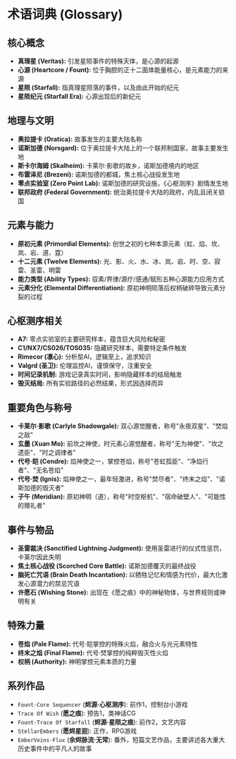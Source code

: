 # 术语词典 (Glossary)

## 核心概念
-   **真理星 (Veritas):** 引发星陨事件的特殊天体，是心源的起源
-   **心源 (Heartcore / Fount):** 位于胸腔的正十二面体能量核心，是元素能力的来源
-   **星陨 (Starfall):** 指真理星陨落的事件，以及由此开始的纪元
-   **星陨纪元 (Starfall Era):** 心源出现后的新纪元

## 地理与文明
-   **奥拉提卡 (Oratica):** 故事发生的主要大陆名称
-   **诺斯加德 (Norsgard):** 位于奥拉提卡大陆上的一个联邦制国家，故事主要发生地
-   **斯卡尔海姆 (Skalheim):** 卡莱尔·影歌的故乡，诺斯加德境内的地区
-   **布雷泽尼 (Brezeni):** 诺斯加德的都城，焦土核心战役发生地
-   **零点实验室 (Zero Point Lab):** 诺斯加德的研究设施，《心枢测序》剧情发生地
-   **联邦政府 (Federal Government):** 统治奥拉提卡大陆的政府，内乱且闭关锁国

## 元素与能力
-   **原初元素 (Primordial Elements):** 创世之初的七种本源元素（虹、焰、坎、岚、岩、道、霆）
-   **十二元素 (Twelve Elements):** 光、影、火、水、冰、岚、岩、时、空、寂雷、圣雷、明雷
-   **能力类型 (Ability Types):** 驭素/界律/源疗/感通/赋形五种心源能力应用方式
-   **元素分化 (Elemental Differentiation):** 原初神明陨落后权柄破碎导致元素分裂的过程

## 心枢测序相关
-   **A7:** 零点实验室的主要研究样本，蕴含巨大风险和秘密
-   **C1/NX7/CS026/TOS035:** 隐藏研究样本，需要特定条件触发
-   **Rimecor (凛心):** 分析型AI，逻辑至上，追求知识
-   **Valgrd (圣卫):** 伦理监控AI，谨慎保守，注重安全
-   **时间记录机制:** 游戏记录真实时间，影响隐藏样本的结局触发
-   **毁灭结局:** 所有实验路径的必然结果，形式因选择而异

## 重要角色与称号
-   **卡莱尔·影歌 (Carlyle Shadowgale):** 双心源觉醒者，称号"永夜双星"、"焚焰之敌"
-   **玄墨 (Xuan Mo):** 前坎之神使，时元素心源觉醒者，称号"无为神使"、"坎之遗臣"、"时之调律者"
-   **代号·皑 (Cendre):** 焰神使之一，掌控苍焰，称号"苍虹孤臣"、"净焰行者"、"无名苍焰"
-   **代号·焚 (Ignis):** 焰神使之一，最年轻激进，称号"焚尽者"、"终末之焰"、"诺斯加德的毁灭者"
-   **子午 (Meridian):** 原初神明（道），称号"时空枢机"、"宿命破壁人"、"可能性的赠礼者"

## 事件与物品
-   **圣雷裁决 (Sanctified Lightning Judgment):** 使用圣雷进行的仪式性惩罚，卡莱尔因此失明
-   **焦土核心战役 (Scorched Core Battle):** 诺斯加德覆灭的最终战役
-   **脑死亡咒语 (Brain Death Incantation):** 以牺牲记忆和情感为代价，最大化激发心源潜力的禁忌咒语
-   **许愿石 (Wishing Stone):** 出现在《愿之痕》中的神秘物体，与世界规则或神明有关

## 特殊力量
-   **苍焰 (Pale Flame):** 代号·皑掌控的特殊火焰，融合火与光元素特性
-   **终末之焰 (Final Flame):** 代号·焚掌控的纯粹毁灭性火焰
-   **权柄 (Authority):** 神明掌控元素本质的力量

## 系列作品
-   `Fount·Core Sequencer` (**烬源·心枢测序**): 前作1，控制台小游戏
-   `Trace Of Wish` (**愿之痕**): 预告1，类神话CG
-   `Fount·Trace Of Starfall` (**烬源·星陨之痕**): 前作2，文艺内容
-   `StellarEmbers` (**愿烬星迴**): 正作，RPG游戏
-   `EmberVeins·Flux` (**余烬脉流·无常**): 番外，短篇文艺作品，主要讲述各大重大历史事件中的平凡人的故事